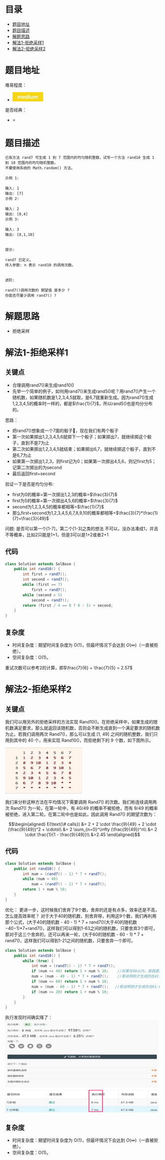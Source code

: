 # 目录
* [题目地址](#题目地址)
* [题目描述](#题目描述)
* [解题思路](#解题思路)
* [解法1-拒绝采样1](#解法1-拒绝采样1)
* [解法2-拒绝采样2](#解法2-拒绝采样2)



# 题目地址
难易程度：
- ![medium.jpg](../.images/medium.jpg)

是否经典：
- ⭐️



# 题目描述
```
已有方法 rand7 可生成 1 到 7 范围内的均匀随机整数，试写一个方法 rand10 生成 1 到 10 范围内的均匀随机整数。
不要使用系统的 Math.random() 方法。

示例 1:

输入: 1
输出: [7]
示例 2:

输入: 2
输出: [8,4]
示例 3:

输入: 3
输出: [8,1,10]
 

提示:

rand7 已定义。
传入参数: n 表示 rand10 的调用次数。
 

进阶:

rand7()调用次数的 期望值 是多少 ?
你能否尽量少调用 rand7() ?
```


# 解题思路
- 拒绝采样




# 解法1-拒绝采样1
## 关键点
- 合理调用rand7()来生成rand10()
- 先举一个简单的例子，如何用rand7()来生成rand5()呢？用rand7()产生一个随机数，如果随机数是1,2,3,4,5就取，是6,7就重新生成。因为rand7()生成1,2,3,4,5的概率时一样的，都是$\frac{1}{7}$，所以rand5()也是均分分布的。

思路：
- 把rand7()想象成一个7面的骰子🎲，现在我们有两个骰子
- 第一次如果掷出1,2,3,4,5,6就掷下一个骰子；如果掷出7，就继续掷这个骰子，直到不是7为止
- 第二次如果掷出1,2,3,4,5就结束；如果掷出6,7，就继续掷这个骰子，直到不是6,7为止
- 如果第一次掷出1,2,3，则first记为0；如果第一次掷出4,5,6，则记first为5；记第二次掷出的为second
- 最后返回first+second
  
  
验证一下是否是均匀分布:
- first为0的概率=第一次掷出1,2,3的概率=$\frac{3}{7}$
- first为5的概率=第一次掷出4,5,6的概率=$\frac{3}{7}$
- second为1,2,3,4,5的概率都相等=$\frac{1}{7}$
- 那么first+second为1,2,3,4,5,6,7,8,9,10的概率都相等=$\frac{3}{7}*\frac{1}{7}=\frac{3}{49}$

问题:
是否可以第一个[1-7]，第二个[1-3]之类的想法
不可以，没办法凑成1，并且不等概率，比如2只能是1+1，但是3可以是1+2或者2+1

## 代码
```Java
class Solution extends SolBase {
    public int rand10() {
        int first = rand7();
        int second = rand7();
        while (first == 7)
            first = rand7();
        while (second > 5)
            second = rand7();
        return (first / 4 == 0 ? 0 : 5) + second;
    }
}
```


## 复杂度
- 时间复杂度：期望时间复杂度为 O(1)，但最坏情况下会达到 $O(\infty)$（一直被拒绝）。
- 空间复杂度：O(1)。

重试次数可以参考2的计算，即$\frac{7}{6} + \frac{7}{5} = 2.57$


# 解法2-拒绝采样2
## 关键点
我们可以用另外的拒绝采样的方法实现 Rand10()。在拒绝采样中，如果生成的随机数满足要求，那么就返回该随机数，否则会不断生成直到一个满足要求的随机数为止。若我们调用两次 Rand7()，那么可以生成 [1, 49] 之间的随机整数，我们只用到其中的 40 个，用来实现 Rand10()，而拒绝剩下的 9 个数，如下图所示。

<img src="../.images/2020/Jietu20200325-000903.jpg" width="250" height="150">

我们来分析这种方法在平均情况下需要调用 Rand7() 的次数。我们称连续调用两次 Rand7() 为一轮，在第一轮中，有 40/49 的概率不被拒绝，而有 9/49 的概率被拒绝，进入第二轮。在第二轮中也是如此，因此调用 Rand7() 的期望次数为：

$$\begin{aligned} E(\text{\# calls}) &= 2 + 2 \cdot \frac{9}{49} + 2 \cdot (\frac{9}{49})^2 + \cdots\\ &= 2 \sum_{n=0}^\infty (\frac{9}{49})^n\\ &= 2 \cdot \frac{1}{1 - \frac{9}{49}}\\ &=2.45 \end{aligned}$$

## 代码
```Java
class Solution extends SolBase {
    public int rand10() {
        int num = (rand7() - 1) * 7 + rand7();
        while (num > 40)
            num = (rand7() - 1) * 7 + rand7();
        return 1 + num % 10;
    }
}
```

优化：
更进一步，这时候我们舍弃了9个数，舍弃的还是有点多，效率还是不高，怎么提高效率呢？
对于大于40的随机数，别舍弃呀，利用这9个数，我们再利用那个公式，(大于40的随机数 - 40 - 1) * 7 + rand7()(大于40的随机数−40−1)*7+rand7()，这样我们可以得到1-63之间的随机数，只要舍弃3个即可，那对于这三个舍弃的，还可以再来一轮，(大于60的随机数 - 60 - 1) * 7 + rand7()，这样我们可以得到1-21之间的随机数，只要舍弃一个即可。
```Java
class Solution extends SolBase {
    public int rand10() {
        while (true) {
            int num = (rand7() - 1) * 7 + rand7();
            if (num <= 40) return 1 + num % 10;    //如果在40以内，那就直接返回
            num = (num - 40 - 1) * 7 + rand7();    //那说明刚才生成的在41-49之间，利用随机数再操作一遍
            if (num <= 60) return 1 + num % 10;
            num = (num - 60 - 1) * 7 + rand7();   //那说明刚才生成的在61-63之间，利用随机数再操作一遍
            if (num <= 20) return 1 + num % 10;
        }
    }
}
```

执行发现时间确实降了：
<img src="../.images/2020/Jietu20200325-003818.jpg" width="500" height="300">


## 复杂度
- 时间复杂度：期望时间复杂度为 O(1)，但最坏情况下会达到 $O(\infty)$（一直被拒绝）。
- 空间复杂度：O(1)。


